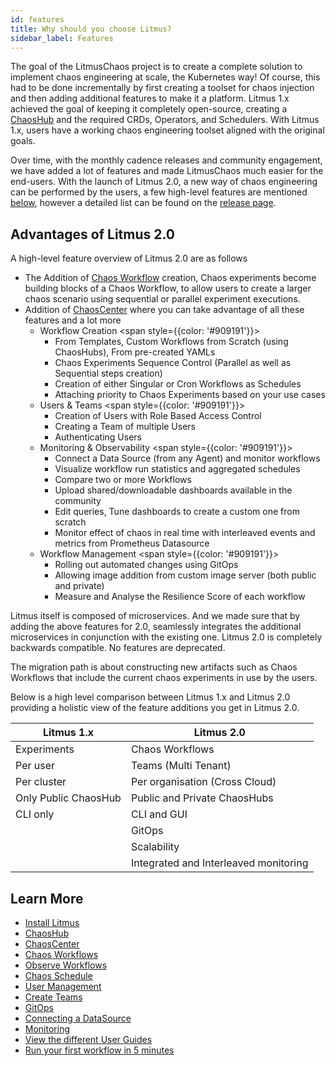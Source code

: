 ```yaml
---
id: features
title: Why should you choose Litmus?
sidebar_label: Features
---
```


The goal of the LitmusChaos project is to create a complete solution to implement chaos engineering at scale, the Kubernetes way! Of course, this had to be done incrementally by first creating a toolset for chaos injection and then adding additional features to make it a platform. Litmus 1.x achieved the goal of keeping it completely open-source, creating a [ChaosHub](../concepts/chaoshub.md) and the required CRDs, Operators, and Schedulers. With Litmus 1.x, users have a working chaos engineering toolset aligned with the original goals.

Over time, with the monthly cadence releases and community engagement, we have added a lot of features and made LitmusChaos much easier for the end-users. With the launch of Litmus 2.0, a new way of chaos engineering can be performed by the users, a few high-level features are mentioned [below](features#advantages-of-litmus-20), however a detailed list can be found on the [release page](https://github.com/litmuschaos/litmus/releases).

## Advantages of Litmus 2.0

A high-level feature overview of Litmus 2.0 are as follows

- The Addition of [Chaos Workflow](../concepts/chaos-workflow) creation, Chaos experiments become building blocks of a Chaos Workflow, to allow users to create a larger chaos scenario using sequential or parallel experiment executions.
- Addition of [ChaosCenter](../getting-started/resources#chaoscenter) where you can take advantage of all these features and a lot more
  - Workflow Creation
    <span style={{color: '#909191'}}>
    <ul>
    <li>From Templates, Custom Workflows from Scratch (using ChaosHubs), From pre-created YAMLs</li>
    <li>Chaos Experiments Sequence Control (Parallel as well as Sequential steps creation)</li>
    <li>Creation of either Singular or Cron Workflows as Schedules</li>
    <li>Attaching priority to Chaos Experiments based on your use cases</li>
    </ul>
    </span>
  - Users & Teams
    <span style={{color: '#909191'}}>
    <ul>
    <li>Creation of Users with Role Based Access Control</li>
    <li>Creating a Team of multiple Users</li>
    <li>Authenticating Users</li>
    </ul>
    </span>
  - Monitoring & Observability
    <span style={{color: '#909191'}}>
    <ul>
    <li>Connect a Data Source (from any Agent) and monitor workflows</li>
    <li>Visualize workflow run statistics and aggregated schedules</li>
    <li>Compare two or more Workflows</li>
    <li>Upload shared/downloadable dashboards available in the community</li>
    <li>Edit queries, Tune dashboards to create a custom one from scratch</li>
    <li>Monitor effect of chaos in real time with interleaved events and metrics from Prometheus Datasource</li>
    </ul>
    </span>
  - Workflow Management
    <span style={{color: '#909191'}}>
    <ul>
    <li>Rolling out automated changes using GitOps</li>
    <li>Allowing image addition from custom image server (both public and private)</li>
    <li>Measure and Analyse the Resilience Score of each workflow</li>
    </ul>
    </span>

Litmus itself is composed of microservices. And we made sure that by adding the above features for 2.0, seamlessly integrates the additional microservices in conjunction with the existing one. Litmus 2.0 is completely backwards compatible. No features are deprecated.

The migration path is about constructing new artifacts such as Chaos Workflows that include the current chaos experiments in use by the users.

Below is a high level comparison between Litmus 1.x and Litmus 2.0 providing a holistic view of the feature additions you get in Litmus 2.0.

| Litmus 1.x           | Litmus 2.0                            |
| -------------------- | ------------------------------------- |
| Experiments          | Chaos Workflows                       |
| Per user             | Teams (Multi Tenant)                  |
| Per cluster          | Per organisation (Cross Cloud)        |
| Only Public ChaosHub | Public and Private ChaosHubs          |
| CLI only             | CLI and GUI                           |
|                      | GitOps                                |
|                      | Scalability                           |
|                      | Integrated and Interleaved monitoring |

## Learn More

- [Install Litmus](../getting-started/installation)
- [ChaosHub](../concepts/chaoshub.md)
- [ChaosCenter](../getting-started/resources#chaoscenter)
- [Chaos Workflows](../concepts/chaos-workflow)
- [Observe Workflows](../concepts/observe-workflow)
- [Chaos Schedule](../concepts/chaos-schedule)
- [User Management](../concepts/user-management)
- [Create Teams](../concepts/teaming)
- [GitOps](../concepts/gitops)
- [Connecting a DataSource](../concepts/datasource)
- [Monitoring](../concepts/app-infra-monitoring)
- [View the different User Guides](../user-guides/overview)
- [Run your first workflow in 5 minutes](../getting-started/run-your-first-workflow)
